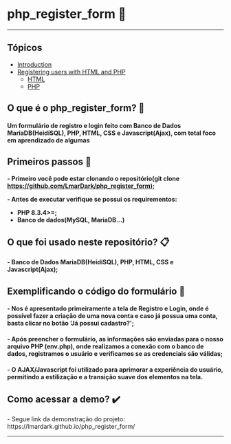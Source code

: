 # php_register_form 📍
---

## Tópicos
  * [Introduction](#o-que-é-o-php_register_form-)
  * [Registering users with HTML and PHP](#sign-up)
    + [HTML](#HTML)
    + [PHP](#PHP)

## O que é o php_register_form? 🤔

#### Um formulário de registro e login feito com Banco de Dados MariaDB(HeidiSQL), PHP, HTML, CSS e Javascript(Ajax), com total foco em aprendizado de algumas 

## Primeiros passos  👣

**<p>- Primeiro você pode estar clonando o repositório(git clone https://github.com/LmarDark/php_register_form);</p>**
**<p>- Antes de executar verifique se possui os requirementos:</p>**
   - **PHP 8.3.4>=;**
  - **Banco de dados(MySQL, MariaDB...)**

## O que foi usado neste repositório? 📋

**<p>- Banco de Dados MariaDB(HeidiSQL), PHP, HTML, CSS e Javascript(Ajax);</p>**

## Exemplificando o código do formulário 📑

#### - Nos é apresentado primeiramente a tela de Registro e Login, onde é possível fazer a criação de uma nova conta e caso já possua uma conta, basta clicar no botão 'Já possui cadastro?';
#### - Após preencher o formulário, as informações são enviadas para o nosso arquivo PHP (env.php), onde realizamos a conexão com o banco de dados, registramos o usuário e verificamos se as credenciais são válidas;
#### - O AJAX/Javascript foi utilizado para aprimorar a experiência do usuário, permitindo a estilização e a transição suave dos elementos na tela.

## Como acessar a demo? ✔️

<p>- Segue link da demonstração do projeto: https://lmardark.github.io/php_register_form/</p>

---


